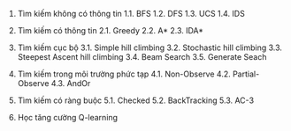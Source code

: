 1. Tìm kiếm không có thông tin
    1.1. BFS
    1.2. DFS
    1.3. UCS
    1.4. IDS

2. Tìm kiếm có thông tin
    2.1. Greedy
    2.2. A*
    2.3. IDA*

3. Tìm kiếm cục bộ
    3.1. Simple hill climbing
    3.2. Stochastic hill climbing
    3.3. Steepest Ascent hill climbing
    3.4. Beam Search
    3.5. Generate Seach

4. Tìm kiếm trong môi trường phức tạp
    4.1. Non-Observe
    4.2. Partial-Observe
    4.3. AndOr

5. Tìm kiếm có ràng buộc
    5.1. Checked
    5.2. BackTracking
    5.3. AC-3
    
6. Học tăng cường Q-learning
    